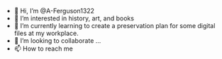 - 👋 Hi, I’m @A-Ferguson1322
- 👀 I’m interested in history, art, and books
- 🌱 I’m currently learning to create a preservation plan for some digital files at my workplace. 
- 💞️ I’m looking to collaborate ...
- 📫 How to reach me 

<!---
A-Ferguson1322/A-Ferguson1322 is a ✨ special ✨ repository because its `README.md` (this file) appears on your GitHub profile.
You can click the Preview link to take a look at your changes.
--->
